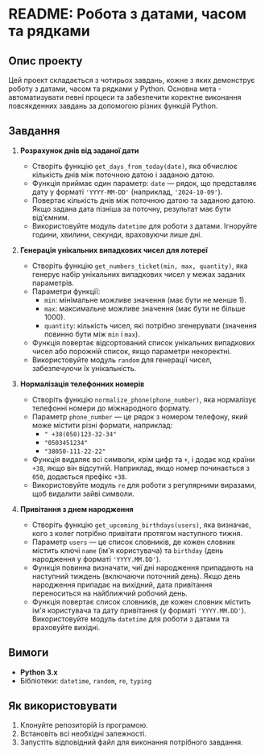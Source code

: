 # README: Робота з датами, часом та рядками

## Опис проекту
Цей проект складається з чотирьох завдань, кожне з яких демонструє роботу з датами, часом та рядками у Python. Основна мета - автоматизувати певні процеси та забезпечити коректне виконання повсякденних завдань за допомогою різних функцій Python.

## Завдання
1. **Розрахунок днів від заданої дати**
   - Створіть функцію `get_days_from_today(date)`, яка обчислює кількість днів між поточною датою і заданою датою.
   - Функція приймає один параметр: `date` — рядок, що представляє дату у форматі `'YYYY-MM-DD'` (наприклад, `'2024-10-09'`).
   - Повертає кількість днів між поточною датою та заданою датою. Якщо задана дата пізніша за поточну, результат має бути від'ємним.
   - Використовуйте модуль `datetime` для роботи з датами. Ігноруйте години, хвилини, секунди, враховуючи лише дні.

2. **Генерація унікальних випадкових чисел для лотереї**
   - Створіть функцію `get_numbers_ticket(min, max, quantity)`, яка генерує набір унікальних випадкових чисел у межах заданих параметрів.
   - Параметри функції:
     - `min`: мінімальне можливе значення (має бути не менше 1).
     - `max`: максимальне можливе значення (має бути не більше 1000).
     - `quantity`: кількість чисел, які потрібно згенерувати (значення повинно бути між `min` і `max`).
   - Функція повертає відсортований список унікальних випадкових чисел або порожній список, якщо параметри некоректні.
   - Використовуйте модуль `random` для генерації чисел, забезпечуючи їх унікальність.

3. **Нормалізація телефонних номерів**
   - Створіть функцію `normalize_phone(phone_number)`, яка нормалізує телефонні номери до міжнародного формату.
   - Параметр `phone_number` — це рядок з номером телефону, який може містити різні формати, наприклад:
     - `" +38(050)123-32-34"`
     - `"0503451234"`
     - `"38050-111-22-22"`
   - Функція видаляє всі символи, крім цифр та `+`, і додає код країни `+38`, якщо він відсутній. Наприклад, якщо номер починається з `050`, додається префікс `+38`.
   - Використовуйте модуль `re` для роботи з регулярними виразами, щоб видалити зайві символи.

4. **Привітання з днем народження**
   - Створіть функцію `get_upcoming_birthdays(users)`, яка визначає, кого з колег потрібно привітати протягом наступного тижня.
   - Параметр `users` — це список словників, де кожен словник містить ключі `name` (ім'я користувача) та `birthday` (день народження у форматі `'YYYY.MM.DD'`).
   - Функція повинна визначати, чиї дні народження припадають на наступний тиждень (включаючи поточний день). Якщо день народження припадає на вихідний, дата привітання переноситься на найближчий робочий день.
   - Функція повертає список словників, де кожен словник містить ім'я користувача та дату привітання (у форматі `'YYYY.MM.DD'`). Використовуйте модуль `datetime` для роботи з датами та враховуйте вихідні.

## Вимоги
- **Python 3.x**
- Бібліотеки: `datetime`, `random`, `re`, `typing`

## Як використовувати
1. Клонуйте репозиторій із програмою.
2. Встановіть всі необхідні залежності.
3. Запустіть відповідний файл для виконання потрібного завдання.
